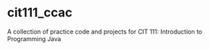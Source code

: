 # cit111_ccac
A collection of practice code and projects for CIT 111: Introduction to Programming Java
